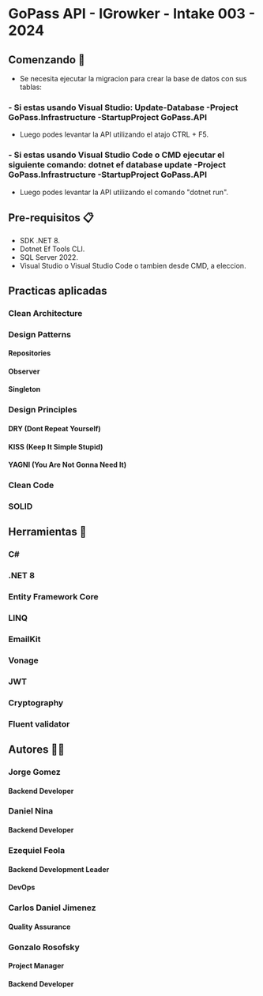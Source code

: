 # GoPass API - IGrowker - Intake 003 - 2024

## Comenzando 🚀
- Se necesita ejecutar la migracion para crear la base de datos con sus tablas:
### - Si estas usando Visual Studio: Update-Database -Project GoPass.Infrastructure -StartupProject GoPass.API
- Luego podes levantar la API  utilizando el atajo CTRL + F5.
### - Si estas usando Visual Studio Code o CMD ejecutar el siguiente comando: dotnet ef database update -Project GoPass.Infrastructure -StartupProject GoPass.API
 - Luego podes levantar la API utilizando el comando "dotnet run".
## Pre-requisitos 📋
- SDK .NET 8.
- Dotnet Ef Tools CLI.
- SQL Server 2022.
- Visual Studio o Visual Studio Code o tambien desde CMD, a eleccion.

## Practicas aplicadas 
 ### Clean Architecture
 ### Design Patterns
  #### Repositories
  #### Observer
  #### Singleton
 ### Design Principles
  #### DRY (Dont Repeat Yourself)
  #### KISS (Keep It Simple Stupid)
  #### YAGNI (You Are Not Gonna Need It)
 ### Clean Code
 ### SOLID

## Herramientas :toolbox:
 ### C#
 ### .NET 8 
 ### Entity Framework Core 
 ### LINQ
 ### EmailKit
 ### Vonage
 ### JWT
 ### Cryptography
 ### Fluent validator

 
 
## Autores :astronaut:	
### Jorge Gomez
 #### Backend Developer
### Daniel Nina
 #### Backend Developer
### Ezequiel Feola
 #### Backend Development Leader
 #### DevOps
### Carlos Daniel Jimenez
 #### Quality Assurance
### Gonzalo Rosofsky 
 #### Project Manager
 #### Backend Developer
